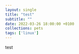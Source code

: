 ```yaml
---
layout: single
title: "test"
subtitle: ""
date: 2022-03-26 18:00:00 +0100
collections: pets
tags: ['linux']
---
```


test